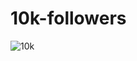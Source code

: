 # 10k-followers
![10k](https://github.com/DeriqDev/10k-followers/assets/127261530/79480ab3-c4cd-48d6-b47f-ec2aacdf11a5)
